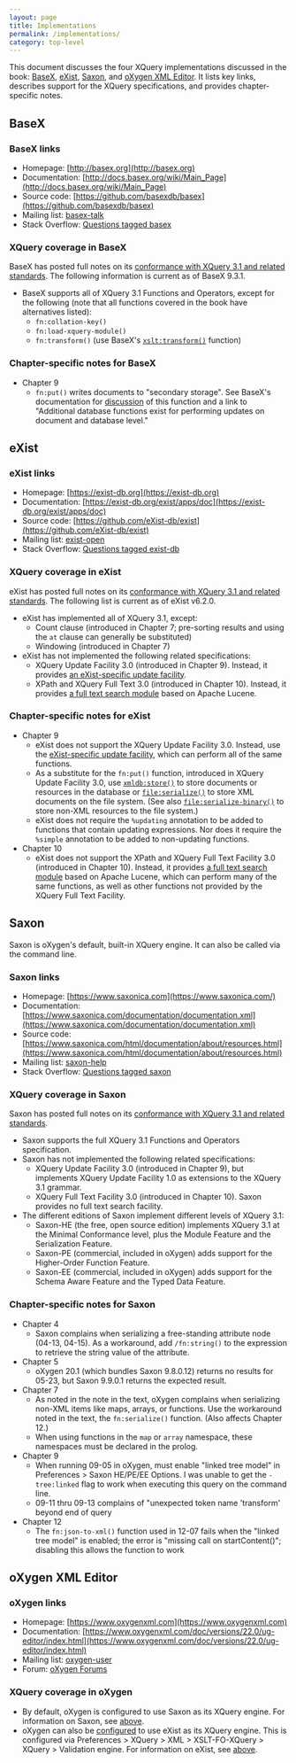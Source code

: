 ```yaml
---
layout: page
title: Implementations
permalink: /implementations/
category: top-level
---
```


This document discusses the four XQuery implementations discussed in the book: [BaseX](#basex), [eXist](#exist), [Saxon](#saxon), and [oXygen XML Editor](#oxygen-xml-editor). It lists key links, describes support for the XQuery specifications, and provides chapter-specific notes.

## BaseX

### BaseX links

- Homepage: [http://basex.org](http://basex.org)
- Documentation: [http://docs.basex.org/wiki/Main_Page](http://docs.basex.org/wiki/Main_Page)
- Source code: [https://github.com/basexdb/basex](https://github.com/basexdb/basex)
- Mailing list: [basex-talk](https://mailman.uni-konstanz.de/mailman/listinfo/basex-talk)
- Stack Overflow: [Questions tagged basex](https://stackoverflow.com/questions/tagged/basex)

### XQuery coverage in BaseX

BaseX has posted full notes on its [conformance with XQuery 3.1 and related standards](http://docs.basex.org/wiki/XQuery). The following information is current as of BaseX 9.3.1.

- BaseX supports all of XQuery 3.1 Functions and Operators, except for the following (note that all functions covered in the book have alternatives listed):
    - `fn:collation-key()`
    - `fn:load-xquery-module()` 
    - `fn:transform()` (use BaseX's [`xslt:transform()`](http://docs.basex.org/wiki/XSLT) function)

### Chapter-specific notes for BaseX

- Chapter 9
    - `fn:put()` writes documents to "secondary storage". See BaseX's documentation for [discussion](http://docs.basex.org/wiki/XQuery_Update#Built-in_Functions) of this function and a link to "Additional database functions exist for performing updates on document and database level."

## eXist

### eXist links

- Homepage: [https://exist-db.org](https://exist-db.org)
- Documentation: [https://exist-db.org/exist/apps/doc](https://exist-db.org/exist/apps/doc)
- Source code: [https://github.com/eXist-db/exist](https://github.com/eXist-db/exist)
- Mailing list: [exist-open](https://lists.sourceforge.net/lists/listinfo/exist-open)
- Stack Overflow: [Questions tagged exist-db](https://stackoverflow.com/questions/tagged/exist-db)

### XQuery coverage in eXist

eXist has posted full notes on its [conformance with XQuery 3.1 and related standards](https://exist-db.org/exist/apps/doc/xquery#current-status-of-xquery-support). The following list is current as of eXist v6.2.0.

- eXist has implemented all of XQuery 3.1, except:
    - Count clause (introduced in Chapter 7; pre-sorting results and using the `at` clause can generally be substituted)
    - Windowing (introduced in Chapter 7)
- eXist has not implemented the following related specifications:
    - XQuery Update Facility 3.0 (introduced in Chapter 9). Instead, it provides [an eXist-specific update facility](https://exist-db.org/exist/apps/doc/update_ext.xml).
    - XPath and XQuery Full Text 3.0 (introduced in Chapter 10). Instead, it provides [a full text search module](https://exist-db.org/exist/apps/doc/lucene.xml) based on Apache Lucene.

### Chapter-specific notes for eXist

- Chapter 9
    - eXist does not support the XQuery Update Facility 3.0. Instead, use the [eXist-specific update facility](https://exist-db.org/exist/apps/doc/update_ext.xml), which can perform all of the same functions.
    - As a substitute for the `fn:put()` function, introduced in XQuery Update Facility 3.0, use [`xmldb:store()`](https://exist-db.org/exist/apps/fundocs/view.html?uri=http://exist-db.org/xquery/xmldb#store.3) to store documents or resources in the database or [`file:serialize()`](https://exist-db.org/exist/apps/fundocs/view.html?uri=http://exist-db.org/xquery/file#serialize.3) to store XML documents on the file system. (See also [`file:serialize-binary()`](https://exist-db.org/exist/apps/fundocs/view.html?uri=http://exist-db.org/xquery/file#serialize-binary.2) to store non-XML resources to the file system.)
    - eXist does not require the `%updating` annotation to be added to functions that contain updating expressions. Nor does it require the `%simple` annotation to be added to non-updating functions.
- Chapter 10
    - eXist does not support the XPath and XQuery Full Text Facility 3.0 (introduced in Chapter 10). Instead, it provides [a full text search module](https://exist-db.org/exist/apps/doc/lucene.xml) based on Apache Lucene, which can perform many of the same functions, as well as other functions not provided by the XQuery Full Text Facility.

## Saxon

Saxon is oXygen's default, built-in XQuery engine. It can also be called via the command line.

### Saxon links

- Homepage: [https://www.saxonica.com](https://www.saxonica.com/)
- Documentation: [https://www.saxonica.com/documentation/documentation.xml](https://www.saxonica.com/documentation/documentation.xml)
- Source code: [https://www.saxonica.com/html/documentation/about/resources.html](https://www.saxonica.com/html/documentation/about/resources.html)
- Mailing list: [saxon-help](https://sourceforge.net/projects/saxon/lists/saxon-help)
- Stack Overflow: [Questions tagged saxon](https://stackoverflow.com/questions/tagged/saxon)

### XQuery coverage in Saxon

Saxon has posted full notes on its [conformance with XQuery 3.1 and related standards](http://www.saxonica.com/html/documentation/conformance/xquery31.html).

- Saxon supports the full XQuery 3.1 Functions and Operators specification.
- Saxon has not implemented the following related specifications:
    - XQuery Update Facility 3.0 (introduced in Chapter 9), but implements XQuery Update Facility 1.0 as extensions to the XQuery 3.1 grammar. 
    - XQuery Full Text Facility 3.0 (introduced in Chapter 10). Saxon provides no full text search facility.
- The different editions of Saxon implement different levels of XQuery 3.1:
    - Saxon-HE (the free, open source edition) implements XQuery 3.1 at the Minimal Conformance level, plus the Module Feature and the Serialization Feature.
    - Saxon-PE (commercial, included in oXygen) adds support for the Higher-Order Function Feature.
    - Saxon-EE (commercial, included in oXygen) adds support for the Schema Aware Feature and the Typed Data Feature.

### Chapter-specific notes for Saxon

- Chapter 4
    - Saxon complains when serializing a free-standing attribute node (04-13, 04-15). As a workaround, add `/fn:string()` to the expression to retrieve the string value of the attribute.
- Chapter 5
    - oXygen 20.1 (which bundles Saxon 9.8.0.12) returns no results for 05-23, but Saxon 9.9.0.1 returns the expected result.
- Chapter 7
    - As noted in the note in the text, oXygen complains when serializing non-XML items like maps, arrays, or functions. Use the workaround noted in the text, the `fn:serialize()` function. (Also affects Chapter 12.)
    - When using functions in the `map` or `array` namespace, these namespaces must be declared in the prolog.
- Chapter 9
    - When running 09-05 in oXygen, must enable "linked tree model" in Preferences > Saxon HE/PE/EE Options. I was unable to get the `-tree:linked` flag to work when executing this query on the command line.
    - 09-11 thru 09-13 complains of "unexpected token name 'transform' beyond end of query
- Chapter 12
    - The `fn:json-to-xml()` function used in 12-07 fails when the "linked tree model" is enabled; the error is "missing call on startContent()"; disabling this allows the function to work

## oXygen XML Editor

### oXygen links

- Homepage: [https://www.oxygenxml.com](https://www.oxygenxml.com)
- Documentation: [https://www.oxygenxml.com/doc/versions/22.0/ug-editor/index.html](https://www.oxygenxml.com/doc/versions/22.0/ug-editor/index.html)
- Mailing list: [oxygen-user](https://www.oxygenxml.com/mailinglists.html)
- Forum: [oXygen Forums](https://www.oxygenxml.com/forum/)

### XQuery coverage in oXygen

- By default, oXygen is configured to use Saxon as its XQuery engine. For information on Saxon, see [above](#saxon).
- oXygen can also be [configured](https://www.oxygenxml.com/xml_editor/eXist_support.html) to use eXist as its XQuery engine. This is configured via Preferences > XQuery > XML > XSLT-FO-XQuery > XQuery > Validation engine. For information on eXist, see [above](#exist).
